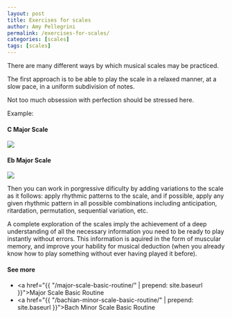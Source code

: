 ```yaml
---
layout: post
title: Exercises for scales
author: Amy Pellegrini
permalink: /exercises-for-scales/
categories: [scales]
tags: [scales]
---
```


There are many different ways by which musical scales may be practiced.

The first approach is to be able to play the scale in a relaxed manner, at a slow pace, in a uniform subdivision of notes.

Not too much obsession with perfection should be stressed here.

Example:

#### C Major Scale

<img src='{{ "/sheet-music/scales/major/c-major-scale/c-major-scale.svg" | prepend: site.baseurl }}'>

#### Eb Major Scale

<img src='{{ "/sheet-music/scales/major/eb-major-scale/eb-major-scale.svg" | prepend: site.baseurl }}'>

Then you can work in porgressive dificulty by adding variations to the scale as it follows: apply rhythmic patterns to the scale, and if possible, apply any given rhythmic pattern in all possible combinations including anticipation, ritardation, permutation, sequential variation, etc.

A complete exploration of the scales imply the achievement of a deep understanding of all the necessary information you need to be ready to play instantly without errors. This information is aquired in the form of muscular memory, and improve your hability for musical deduction (when you already know how to play something without ever having played it before).

#### See more

- <a href="{{ "/major-scale-basic-routine/" | prepend: site.baseurl }}">Major Scale Basic Routine</a>
- <a href="{{ "/bachian-minor-scale-basic-routine/" | prepend: site.baseurl }}">Bach Minor Scale Basic Routine</a>
